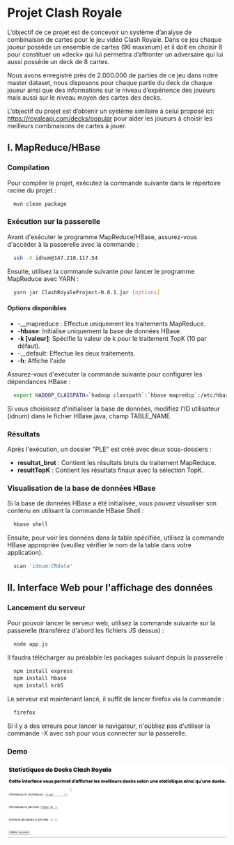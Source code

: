 
# Projet Clash Royale

L’objectif de ce projet est de concevoir un système d’analyse de combinaison de cartes pour le jeu vidéo Clash Royale. Dans ce jeu chaque joueur possède un ensemble de cartes (96 maximum) et il doit en choisir 8 pour constituer un «deck» qui lui permettra d’affronter un adversaire qui lui aussi possède un deck de 8 cartes.

Nous avons enregistré près de 2.000.000 de parties de ce jeu dans notre master dataset, nous disposons pour chaque partie du deck de chaque joueur ainsi que des informations sur le niveau d’expérience des joueurs mais aussi sur le niveau moyen des cartes des decks.

L’objectif du projet est d’obtenir un système similaire à celui proposé ici:
https://royaleapi.com/decks/popular pour aider les joueurs à choisir les meilleurs combinaisons de
cartes à jouer.

## I. MapReduce/HBase

### Compilation 
Pour compiler le projet, exécutez la commande suivante dans le répertoire racine du projet : 

```bash
  mvn clean package
```

### Exécution sur la passerelle
Avant d'exécuter le programme MapReduce/HBase, assurez-vous d'accéder à la passerelle avec la commande :

```bash
  ssh -X idnum@147.210.117.54
```

Ensuite, utilisez la commande suivante pour lancer le programme MapReduce avec YARN :

```bash
  yarn jar ClashRoyaleProject-0.0.1.jar [options]
```

#### Options disponibles
* -__mapreduce : Effectue uniquement les traitements MapReduce.
* -__hbase__: Initialise uniquement la base de données HBase.
* -__k [valeur]__: Spécifie la valeur de k pour le traitement TopK (10 par défaut).
* -__default: Effectue les deux traitements.
* -__h__: Affiche l'aide

Assurez-vous d'exécuter la commande suivante pour configurer les dépendances HBase :

```bash
  export HADOOP_CLASSPATH=`hadoop classpath`:`hbase mapredcp`:/etc/hbase/conf:/usr/hdp/3.0.0.0-1634/hbase/lib/*
```

Si vous choisissez d'initialiser la base de données, modifiez l'ID utilisateur (idnum) dans le fichier HBase.java, champ TABLE_NAME.

### Résultats

Après l'exécution, un dossier "PLE" est créé avec deux sous-dossiers :

* __resultat_brut__ : Contient les résultats bruts du traitement MapReduce.
* __resultTopK__ : Contient les résultats finaux avec la sélection TopK.

### Visualisation de la base de données HBase

Si la base de données HBase a été initialisée, vous pouvez visualiser son contenu en utilisant la commande HBase Shell :

```bash
  hbase shell
```

Ensuite, pour voir les données dans la table spécifiée, utilisez la commande HBase appropriée (veuillez vérifier le nom de la table dans votre application).

```bash
  scan 'idnum:CRdata'
```

## II. Interface Web pour l'affichage des données

### Lancement du serveur 
Pour pouvoir lancer le serveur web, utilisez la commande suivante sur la passerelle (transférez d'abord les fichiers JS dessus) :

```bash
  node app.js
```

Il faudra télécharger au préalable les packages suivant depuis la passerelle : 


```bash
  npm install express
  npm install hbase
  npm install krb5
```

Le serveur est maintenant lancé, il suffit de lancer firefox via la commande :
```bash
  firefox
```

Si il y a des erreurs pour lancer le navigateur, n'oubliez pas d'utiliser la commande -X avec ssh pour vous connecter sur la passerelle.

### Demo

![GIF d'exemple](demo.gif)
